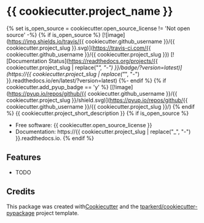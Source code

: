 # {{ cookiecutter.project_name }}

{% set is_open_source = cookiecutter.open_source_license != 'Not
open source' -%}
{% if is_open_source %}
[![image](https://img.shields.io/travis/{{ cookiecutter.github_username }}/{{ cookiecutter.project_slug  }}.svg)](https://travis-ci.com/{{ cookiecutter.github_username }}/{{ cookiecutter.project_slug }})
[![Documentation Status](https://readthedocs.org/projects/{{ cookiecutter.project_slug | replace("_", "-") }}/badge/?version=latest)](https://{{ cookiecutter.project_slug | replace("_", "-") }}.readthedocs.io/en/latest/?version=latest)
{%- endif %}
{% if cookiecutter.add_pyup_badge == 'y' %}
[[!image](https://pyup.io/repos/github/{{ cookiecutter.github_username }}/{{ cookiecutter.project_slug }}/shield.svg)](<https://pyup.io/repos/github/>{{ cookiecutter.github_username }}/{{ cookiecutter.project_slug }}/)
{% endif %}
{{ cookiecutter.project_short_description }}
{% if is_open_source %}
* Free software: {{
cookiecutter.open_source_license }}
* Documentation: https://{{ cookiecutter.project_slug | replace("_", "-") }}.readthedocs.io.
{% endif %}
## Features

* TODO

## Credits

This package was created with[Cookiecutter](https://github.com/audreyr/cookiecutter) and the
[tparkerd/cookiecutter-pypackage]() project template.
